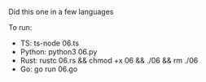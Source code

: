 Did this one in a few languages

To run:
- TS: ts-node 06.ts
- Python: python3 06.py
- Rust: rustc 06.rs && chmod +x 06 && ./06 && rm ./06 
- Go: go run 06.go
